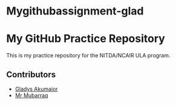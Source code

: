 # Mygithubassignment-glad
# My GitHub Practice Repository

This is my practice repository for the NITDA/NCAIR ULA program.

## Contributors

- [Gladys Akumaior](mailto:akumaiorgladys@gmail.com)
- [Mr Mubarraq](https://github.com/mubarraqqq)

